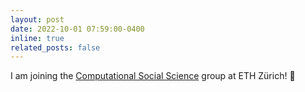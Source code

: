 ```yaml
---
layout: post
date: 2022-10-01 07:59:00-0400
inline: true
related_posts: false
---
```


I am joining the [Computational Social Science](https://coss.ethz.ch/) group at ETH Zürich! :tada: 
